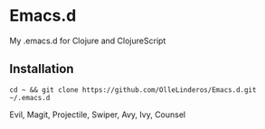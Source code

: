 # Emacs.d
My .emacs.d for Clojure and ClojureScript

## Installation
```
cd ~ && git clone https://github.com/OlleLinderos/Emacs.d.git ~/.emacs.d
```

Evil, Magit, Projectile, Swiper, Avy, Ivy, Counsel
